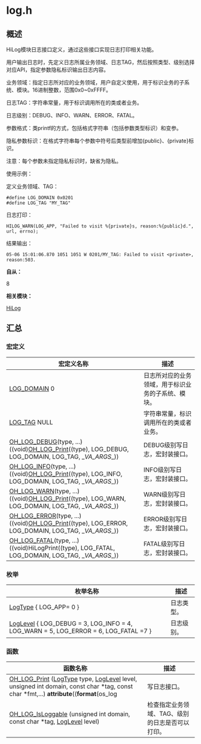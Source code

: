 # log.h


## 概述

HiLog模块日志接口定义，通过这些接口实现日志打印相关功能。

用户输出日志时，先定义日志所属业务领域、日志TAG，然后按照类型、级别选择对应API，指定参数隐私标识输出日志内容。

业务领域：指定日志所对应的业务领域，用户自定义使用，用于标识业务的子系统、模块。16进制整数，范围0x0~0xFFFF。

日志TAG：字符串常量，用于标识调用所在的类或者业务。

日志级别：DEBUG、INFO、WARN、ERROR、FATAL。

参数格式：类printf的方式，包括格式字符串（包括参数类型标识）和变参。

隐私参数标识：在格式字符串每个参数中符号后类型前增加{public}、{private}标识。

注意：每个参数未指定隐私标识时，缺省为隐私。

使用示例：

定义业务领域、TAG：


```
#define LOG_DOMAIN 0x0201
#define LOG_TAG "MY_TAG"
```

日志打印：


```
HILOG_WARN(LOG_APP, "Failed to visit %{private}s, reason:%{public}d.", url, errno);
```

结果输出：


```
05-06 15:01:06.870 1051 1051 W 0201/MY_TAG: Failed to visit <private>, reason:503.
```

**自从：**

8

**相关模块：**

[HiLog](_hi_log.md)


## 汇总


### 宏定义

| 宏定义名称 | 描述 |
| -------- | -------- |
| [LOG_DOMAIN](_hi_log.md#log_domain)   0 | 日志所对应的业务领域，用于标识业务的子系统、模块。 |
| [LOG_TAG](_hi_log.md#log_tag)   NULL | 字符串常量，标识调用所在的类或者业务。 |
| [OH_LOG_DEBUG](_hi_log.md#oh_log_debug)(type, ...)   ((void)[OH_LOG_Print](_hi_log.md#oh_log_print)((type), LOG_DEBUG, LOG_DOMAIN, LOG_TAG, \__VA_ARGS__)) | DEBUG级别写日志，宏封装接口。 |
| [OH_LOG_INFO](_hi_log.md#oh_log_info)(type, ...)   ((void)[OH_LOG_Print](_hi_log.md#oh_log_print)((type), LOG_INFO, LOG_DOMAIN, LOG_TAG, \__VA_ARGS__)) | INFO级别写日志，宏封装接口。 |
| [OH_LOG_WARN](_hi_log.md#oh_log_warn)(type, ...)   ((void)[OH_LOG_Print](_hi_log.md#oh_log_print)((type), LOG_WARN, LOG_DOMAIN, LOG_TAG, \__VA_ARGS__)) | WARN级别写日志，宏封装接口。 |
| [OH_LOG_ERROR](_hi_log.md#oh_log_error)(type, ...)   ((void)[OH_LOG_Print](_hi_log.md#oh_log_print)((type), LOG_ERROR, LOG_DOMAIN, LOG_TAG, \__VA_ARGS__)) | ERROR级别写日志，宏封装接口。 |
| [OH_LOG_FATAL](_hi_log.md#oh_log_fatal)(type, ...)   ((void)HiLogPrint((type), LOG_FATAL, LOG_DOMAIN, LOG_TAG, \__VA_ARGS__)) | FATAL级别写日志，宏封装接口。 |


### 枚举

| 枚举名称 | 描述 |
| -------- | -------- |
| [LogType](_hi_log.md#logtype) { LOG_APP= 0 } | 日志类型。 |
| [LogLevel](_hi_log.md#loglevel) { LOG_DEBUG = 3, LOG_INFO = 4, LOG_WARN = 5, LOG_ERROR = 6, LOG_FATAL =7 } | 日志级别。 |


### 函数

| 函数名称 | 描述 |
| -------- | -------- |
| [OH_LOG_Print](_hi_log.md#oh_log_print) ([LogType](_hi_log.md#log_type) type, [LogLevel](_hi_log.md#log_level) level, unsigned int domain, const char \*tag, const char \*fmt,...) __attribute__((__format__(os_log | 写日志接口。 |
| [OH_LOG_IsLoggable](_hi_log.md#oh_log_isloggable) (unsigned int domain, const char \*tag, [LogLevel](_hi_log.md#log_level) level) | 检查指定业务领域、TAG、级别的日志是否可以打印。 |
